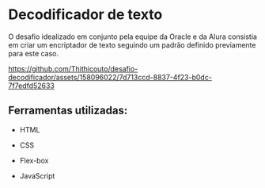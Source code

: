 # Decodificador de texto
O desafio idealizado em conjunto pela equipe da Oracle e da Alura consistia em criar um encriptador de texto seguindo um padrão definido previamente para este caso.

https://github.com/Thithicouto/desafio-decodificador/assets/158096022/7d713ccd-8837-4f23-b0dc-7f7edfd52633

## Ferramentas utilizadas:

* HTML

* CSS

* Flex-box

* JavaScript
